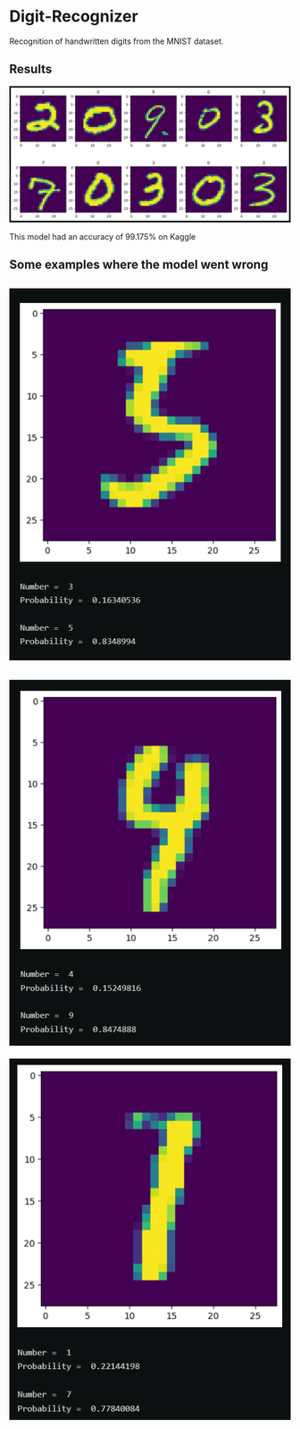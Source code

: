 # Digit-Recognizer
Recognition of handwritten digits from the MNIST dataset.

## Results
![results](./images/predictions.png)

This model had an accuracy of 99.175% on Kaggle <br>

## Some examples where the model went wrong
![wrong](./images/wrong1.png)<br>
---
![wrong](./images/wrong2.png)<br>
---
![wrong](./images/wrong3.png)<br>